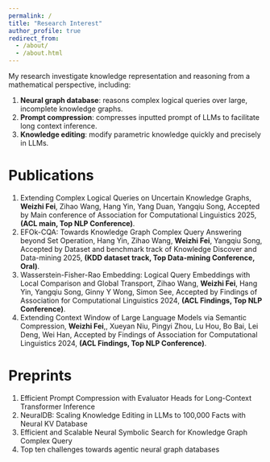 ```yaml
---
permalink: /
title: "Research Interest"
author_profile: true
redirect_from: 
  - /about/
  - /about.html
---
```


My research investigate knowledge representation and reasoning from a mathematical perspective, including:
1. **Neural graph database**: reasons complex logical queries over large, incomplete knowledge graphs.
2. **Prompt compression**: compresses inputted prompt of LLMs to facilitate long context inference.
3. **Knowledge editing**: modify parametric knowledge quickly and precisely in LLMs.



Publications
======

1. Extending Complex Logical Queries on Uncertain Knowledge Graphs,
   **Weizhi Fei**, Zihao Wang, Hang Yin, Yang Duan, Yangqiu Song,
   Accepted by Main conference of Association for Computational Linguistics 2025, **(ACL main, Top NLP Conference)**.
2. EFOk-CQA: Towards Knowledge Graph Complex Query Answering beyond Set Operation,
    Hang Yin, Zihao Wang, **Weizhi Fei**, Yangqiu Song, Accepted by Dataset and benchmark track of Knowledge Discover and Data-mining 2025, **(KDD dataset track, Top Data-mining Conference, Oral)**.
3. Wasserstein-Fisher-Rao Embedding: Logical Query Embeddings with Local Comparison and Global Transport,
  Zihao Wang, **Weizhi Fei**, Hang Yin, Yangqiu Song, Ginny Y Wong, Simon See, Accepted by Findings of Association for Computational Linguistics 2024, **(ACL Findings, Top NLP Conference)**.
4. Extending Context Window of Large Language Models via Semantic Compression,
  **Weizhi Fei**,, Xueyan Niu, Pingyi Zhou, Lu Hou, Bo Bai, Lei Deng, Wei Han, Accepted by Findings of Association for Computational Linguistics 2024, **(ACL Findings, Top NLP Conference)**.

Preprints
======
1. Efficient Prompt Compression with Evaluator Heads for Long-Context Transformer Inference
2. NeuralDB: Scaling Knowledge Editing in LLMs to 100,000 Facts with Neural KV Database
3. Efficient and Scalable Neural Symbolic Search for Knowledge Graph Complex Query 
4. Top ten challenges towards agentic neural graph databases

